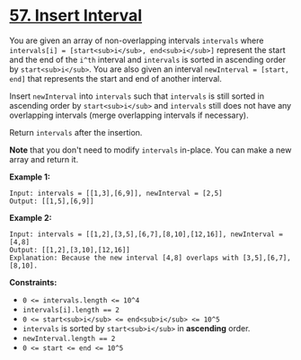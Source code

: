 # [57. Insert Interval](https://leetcode.com/problems/insert-interval/description/)

You are given an array of non-overlapping intervals `intervals` where `intervals[i] = [start<sub>i</sub>, end<sub>i</sub>]` represent the start and the end of the `i^th` interval and `intervals` is sorted in ascending order by `start<sub>i</sub>`. You are also given an interval
`newInterval = [start, end]` that represents the start and end of another interval.

Insert `newInterval` into `intervals` such that `intervals` is still sorted in ascending order by `start<sub>i</sub>` and `intervals` still does not have any overlapping intervals (merge overlapping intervals if necessary).

Return `intervals` after the insertion.

**Note** that you don't need to modify `intervals` in-place. You can make a new array and return it.

**Example 1:**

```
Input: intervals = [[1,3],[6,9]], newInterval = [2,5]
Output: [[1,5],[6,9]]
```

**Example 2:**

```
Input: intervals = [[1,2],[3,5],[6,7],[8,10],[12,16]], newInterval = [4,8]
Output: [[1,2],[3,10],[12,16]]
Explanation: Because the new interval [4,8] overlaps with [3,5],[6,7],[8,10].
```

**Constraints:**

-   `0 <= intervals.length <= 10^4`
-   `intervals[i].length == 2`
-   `0 <= start<sub>i</sub> <= end<sub>i</sub> <= 10^5`
-   `intervals` is sorted by `start<sub>i</sub>` in **ascending** order.
-   `newInterval.length == 2`
-   `0 <= start <= end <= 10^5`
